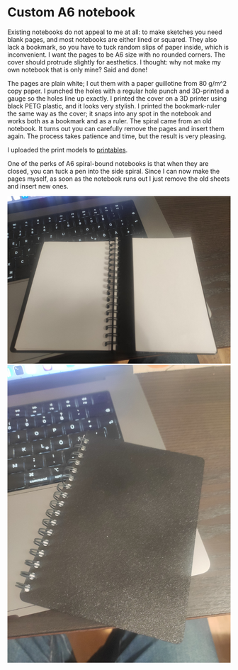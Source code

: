 # Custom A6 notebook

Existing notebooks do not appeal to me at all: to make sketches you need blank pages, and most notebooks are either lined or squared. They also lack a bookmark, so you have to tuck random slips of paper inside, which is inconvenient. I want the pages to be A6 size with no rounded corners. The cover should protrude slightly for aesthetics. I thought: why not make my own notebook that is only mine? Said and done!

The pages are plain white; I cut them with a paper guillotine from 80 g/m^2 copy paper. I punched the holes with a regular hole punch and 3D-printed a gauge so the holes line up exactly. I printed the cover on a 3D printer using black PETG plastic, and it looks very stylish. I printed the bookmark-ruler the same way as the cover; it snaps into any spot in the notebook and works both as a bookmark and as a ruler. The spiral came from an old notebook. It turns out you can carefully remove the pages and insert them again. The process takes patience and time, but the result is very pleasing.

I uploaded the print models to [printables](https://www.printables.com/model/1436723-a6-printed-notebook).

One of the perks of A6 spiral-bound notebooks is that when they are closed, you can tuck a pen into the side spiral. Since I can now make the pages myself, as soon as the notebook runs out I just remove the old sheets and insert new ones.

![](docs/blocknote_01.jpg)
![](docs/blocknote_02.jpg)